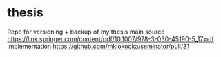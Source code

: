 # thesis
Repo for versioning + backup of my thesis
main source https://link.springer.com/content/pdf/10.1007/978-3-030-45190-5_17.pdf
implementation https://github.com/mklokocka/seminator/pull/31
